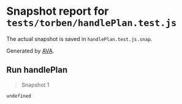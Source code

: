 # Snapshot report for `tests/torben/handlePlan.test.js`

The actual snapshot is saved in `handlePlan.test.js.snap`.

Generated by [AVA](https://avajs.dev).

## Run handlePlan

> Snapshot 1

    undefined
